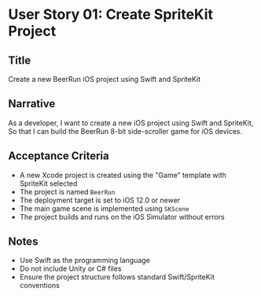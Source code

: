 # User Story 01: Create SpriteKit Project

## Title
Create a new BeerRun iOS project using Swift and SpriteKit

## Narrative
As a developer,
I want to create a new iOS project using Swift and SpriteKit,
So that I can build the BeerRun 8-bit side-scroller game for iOS devices.

## Acceptance Criteria
- A new Xcode project is created using the "Game" template with SpriteKit selected
- The project is named `BeerRun`
- The deployment target is set to iOS 12.0 or newer
- The main game scene is implemented using `SKScene`
- The project builds and runs on the iOS Simulator without errors

## Notes
- Use Swift as the programming language
- Do not include Unity or C# files
- Ensure the project structure follows standard Swift/SpriteKit conventions